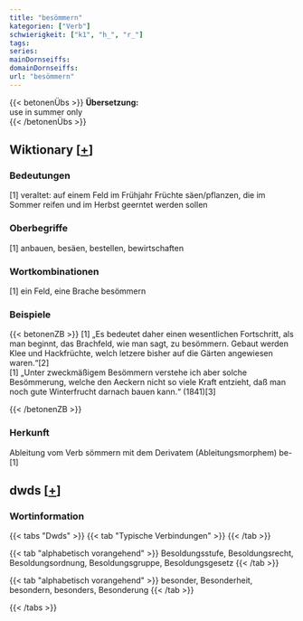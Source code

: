```yaml
---
title: "besömmern"
kategorien: ["Verb"]
schwierigkeit: ["k1", "h_", "r_"]
tags:
series:
mainDornseiffs:
domainDornseiffs:
url: "besömmern"
---
```


{{< betonenÜbs >}}
**Übersetzung:**  
use in summer only  
{{< /betonenÜbs >}}

## Wiktionary [[+](https://de.wiktionary.org/wiki/besömmern)]

### Bedeutungen
[1] veraltet: auf einem Feld im Frühjahr Früchte säen/pflanzen, die im Sommer reifen und im Herbst geerntet werden sollen  

### Oberbegriffe
[1] anbauen, besäen, bestellen, bewirtschaften  

### Wortkombinationen
[1] ein Feld, eine Brache besömmern  

### Beispiele
{{< betonenZB >}}
[1] „Es bedeutet daher einen wesentlichen Fortschritt, als man beginnt, das Brachfeld, wie man sagt, zu besömmern. Gebaut werden Klee und Hackfrüchte, welch letzere bisher auf die Gärten angewiesen waren.“[2]  
[1] „Unter zweckmäßigem Besömmern verstehe ich aber solche Besömmerung, welche den Aeckern nicht so viele Kraft entzieht, daß man noch gute Winterfrucht darnach bauen kann.“ (1841)[3]  

{{< /betonenZB >}}
### Herkunft
Ableitung vom Verb sömmern mit dem Derivatem (Ableitungsmorphem) be-[1]  



## dwds [[+](https://www.dwds.de/wb/besömmern)]

### Wortinformation
{{< tabs "Dwds" >}}
{{< tab "Typische Verbindungen" >}}
{{< /tab >}}

{{< tab "alphabetisch vorangehend" >}}
Besoldungsstufe, Besoldungsrecht, Besoldungsordnung, Besoldungsgruppe, Besoldungsgesetz
{{< /tab >}}

{{< tab "alphabetisch vorangehend" >}}
besonder, Besonderheit, besondern, besonders, Besonderung
{{< /tab >}}

{{< /tabs >}}

